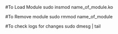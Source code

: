 #To Load Module
sudo insmod name_of_module.ko

#To Remove module
sudo rmmod name_of_module

#To check logs for changes
sudo dmesg | tail 
